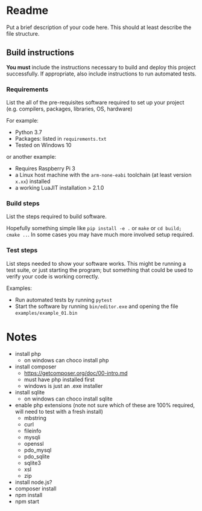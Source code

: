 # Readme

Put a brief description of your code here. This should at least describe the file structure.

## Build instructions

**You must** include the instructions necessary to build and deploy this project successfully. If appropriate, also include 
instructions to run automated tests. 

### Requirements

List the all of the pre-requisites software required to set up your project (e.g. compilers, packages, libraries, OS, hardware)

For example:

* Python 3.7
* Packages: listed in `requirements.txt` 
* Tested on Windows 10

or another example:

* Requires Raspberry Pi 3 
* a Linux host machine with the `arm-none-eabi` toolchain (at least version `x.xx`) installed
* a working LuaJIT installation > 2.1.0

### Build steps

List the steps required to build software. 

Hopefully something simple like `pip install -e .` or `make` or `cd build; cmake ..`. In
some cases you may have much more involved setup required.

### Test steps

List steps needed to show your software works. This might be running a test suite, or just starting the program; but something that could be used to verify your code is working correctly.

Examples:

* Run automated tests by running `pytest`
* Start the software by running `bin/editor.exe` and opening the file `examples/example_01.bin`



# Notes

* install php
   * on windows can choco install php
* install composer
   * https://getcomposer.org/doc/00-intro.md
   * must have php installed first
   * windows is just an .exe installer
* install sqlite
   * on windows can choco install sqlite
* enable php extensions (note not sure which of these are 100% required, will need to test with a fresh install)
   * mbstring
   * curl
   * fileinfo
   * mysqli
   * openssl
   * pdo_mysql
   * pdo_sqlite
   * sqlite3
   * xsl
   * zip
* install node.js?
* composer install
* npm install
* npm start